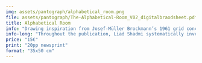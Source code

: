 ```yaml
---
img: assets/pantograph/alphabetical_room.png
file: assets/pantograph/The-Alphabetical-Room_V02_digitalbraodsheet.pdf
title: Alphabetical Room
info: "Drawing inspiration from Josef-Müller Brockmann’s 1961 grid concept for interior design, the publication “The Alphabetical Room” presents Liad Shadmi’s  typographic exploration into the boundaries and limits of writing within a strictly calculated mathematical three-dimensional grid."
info-long: "Throughout the publication, Liad Shadmi systematically investigates these grids, examining the viewer’s changing perspective along with the changing resolution of these hypothetical letterforms. Accompanying the publication is a brief introductory essay by Liad, shedding light on the enduring fascination of graphic designers, programmers, creative coders, and visual artists with this subject. The work was created within the type design course “Letter shapes are entirely described by numbers” in 2022 and was awarded as <a href=https://tokyotypedirectorsclub.org/en/news/tdc2023-results/ target=_blank>TDC Tokyo Prize Nominee</a> in Japan, received a <a href=https://www.oneclub.org/awards/tdcawards/-award/46404/the-alphabetical-room target=_blank>Certificate of Typographic Excellence</a> at the New York Type Directors Club 69 and was featured on <a href=https://www.itsnicethat.com/articles/liad-shadmi-the-alphabetical-room-project-graphic-design-270323 target=_blank>It’s Nice That.</a>" 
price: "15€"
print: "20pp newsprint"
format: "35x50 cm"
---
```




 
